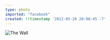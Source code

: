 ```yaml
---
type: photo
imported: "facebook"
created: !!timestamp '2012-05-26 20:08:45 -7'
---
```

![The Wall](/media/images/photos/2012/05/IMG_1027.jpg)
